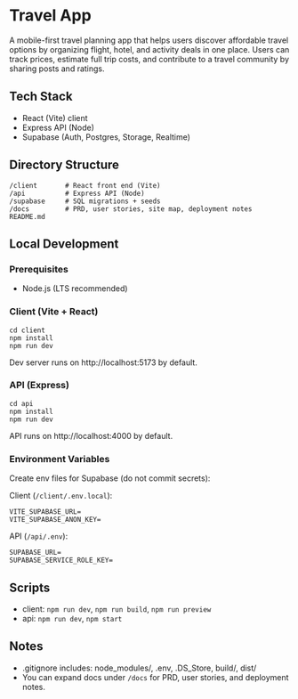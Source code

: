 # Travel App

A mobile-first travel planning app that helps users discover affordable travel options by organizing flight, hotel, and activity deals in one place. Users can track prices, estimate full trip costs, and contribute to a travel community by sharing posts and ratings.

## Tech Stack
- React (Vite) client
- Express API (Node)
- Supabase (Auth, Postgres, Storage, Realtime)

## Directory Structure
```
/client       # React front end (Vite)
/api          # Express API (Node)
/supabase     # SQL migrations + seeds
/docs         # PRD, user stories, site map, deployment notes
README.md
```

## Local Development

### Prerequisites
- Node.js (LTS recommended)

### Client (Vite + React)
```
cd client
npm install
npm run dev
```
Dev server runs on http://localhost:5173 by default.

### API (Express)
```
cd api
npm install
npm run dev
```
API runs on http://localhost:4000 by default.

### Environment Variables
Create env files for Supabase (do not commit secrets):

Client (`/client/.env.local`):
```
VITE_SUPABASE_URL=
VITE_SUPABASE_ANON_KEY=
```

API (`/api/.env`):
```
SUPABASE_URL=
SUPABASE_SERVICE_ROLE_KEY=
```

## Scripts
- client: `npm run dev`, `npm run build`, `npm run preview`
- api: `npm run dev`, `npm start`

## Notes
- .gitignore includes: node_modules/, .env, .DS_Store, build/, dist/
- You can expand docs under `/docs` for PRD, user stories, and deployment notes.
